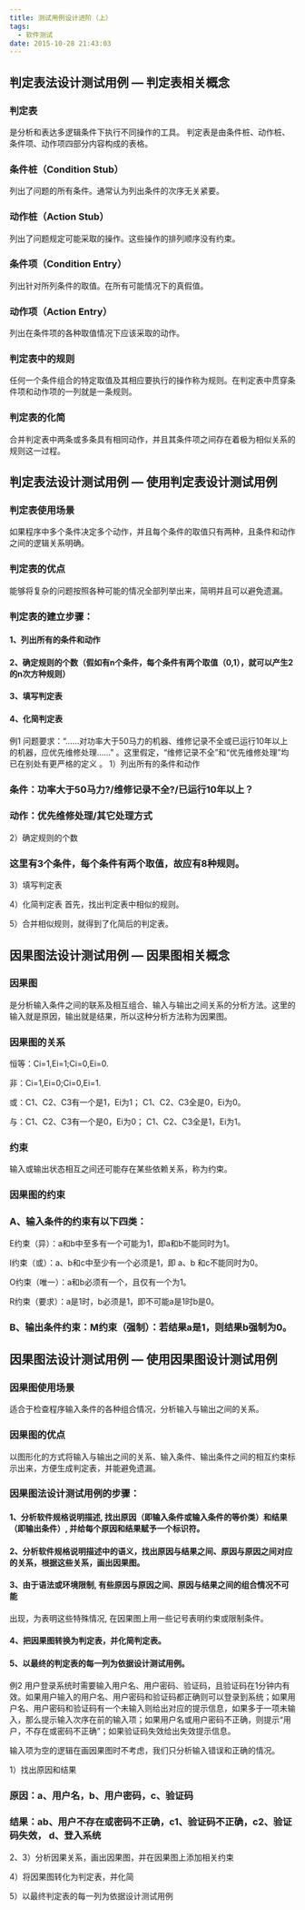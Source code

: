 ```yaml
---
title: 测试用例设计进阶（上）
tags:
  - 软件测试
date: 2015-10-28 21:43:03
---
```


## 判定表法设计测试用例 — 判定表相关概念

### 判定表

是分析和表达多逻辑条件下执行不同操作的工具。
判定表是由条件桩、动作桩、条件项、动作项四部分内容构成的表格。

### 条件桩（Condition Stub）

列出了问题的所有条件。通常认为列出条件的次序无关紧要。

### 动作桩（Action Stub）

列出了问题规定可能采取的操作。这些操作的排列顺序没有约束。
<!--more-->
### 条件项（Condition Entry）

列出针对所列条件的取值。在所有可能情况下的真假值。

### 动作项（Action Entry）

列出在条件项的各种取值情况下应该采取的动作。

### 判定表中的规则

任何一个条件组合的特定取值及其相应要执行的操作称为规则。在判定表中贯穿条件项和动作项的一列就是一条规则。

### 判定表的化简

合并判定表中两条或多条具有相同动作，并且其条件项之间存在着极为相似关系的规则这一过程。

## 判定表法设计测试用例 — 使用判定表设计测试用例

### 判定表使用场景

如果程序中多个条件决定多个动作，并且每个条件的取值只有两种，且条件和动作之间的逻辑关系明确。

### 判定表的优点

能够将复杂的问题按照各种可能的情况全部列举出来，简明并且可以避免遗漏。

### 判定表的建立步骤：

#### 1、列出所有的条件和动作

#### 2、确定规则的个数（假如有n个条件，每个条件有两个取值（0,1），就可以产生2的n次方种规则）

#### 3、填写判定表

#### 4、化简判定表

例1    问题要求：“……对功率大于50马力的机器、维修记录不全或已运行10年以上的机器，应优先维修处理……” 。这里假定，“维修记录不全”和“优先维修处理”均已在别处有更严格的定义 。
1）列出所有的条件和动作

### 条件：功率大于50马力?/维修记录不全?/已运行10年以上？

### 动作：优先维修处理/其它处理方式

2）确定规则的个数

### 这里有3个条件，每个条件有两个取值，故应有8种规则。

3）填写判定表

4）化简判定表
首先，找出判定表中相似的规则。

5）合并相似规则，就得到了化简后的判定表。

## 因果图法设计测试用例 — 因果图相关概念

### 因果图

是分析输入条件之间的联系及相互组合、输入与输出之间关系的分析方法。这里的输入就是原因，输出就是结果，所以这种分析方法称为因果图。

### 因果图的关系

恒等：Ci=1,Ei=1;Ci=0,Ei=0.

非：Ci=1,Ei=0;Ci=0,Ei=1.

或：C1、C2、C3有一个是1，Ei为1； C1、C2、C3全是0，Ei为0。

与：C1、C2、C3有一个是0，Ei为0； C1、C2、C3全是1，Ei为1。

### 约束

输入或输出状态相互之间还可能存在某些依赖关系，称为约束。

### 因果图的约束

### A、输入条件的约束有以下四类：

E约束（异）：a和b中至多有一个可能为1，即a和b不能同时为1。

I约束（或）：a、b和c中至少有一个必须是1，即 a、b 和c不能同时为0。

O约束（唯一）：a和b必须有一个，且仅有一个为1。

R约束（要求）：a是1时，b必须是1，即不可能a是1时b是0。


### B、输出条件约束：M约束（强制）：若结果a是1，则结果b强制为0。

## 因果图法设计测试用例 — 使用因果图设计测试用例

### 因果图使用场景

适合于检查程序输入条件的各种组合情况，分析输入与输出之间的关系。

### 因果图的优点

以图形化的方式将输入与输出之间的关系、输入条件、输出条件之间的相互约束标示出来，方便生成判定表，并能避免遗漏。

### 因果图法设计测试用例的步骤：

#### 1、分析软件规格说明描述, 找出原因（即输入条件或输入条件的等价类）和结果（即输出条件）, 并给每个原因和结果赋予一个标识符。

#### 2、分析软件规格说明描述中的语义，找出原因与结果之间、原因与原因之间对应的关系，根据这些关系，画出因果图。

#### 3、由于语法或环境限制, 有些原因与原因之间、原因与结果之间的组合情况不可能

出现，为表明这些特殊情况, 在因果图上用一些记号表明约束或限制条件。

#### 4、把因果图转换为判定表，并化简判定表。

#### 5、以最终的判定表的每一列为依据设计测试用例。

例2    用户登录系统时需要输入用户名、用户密码、验证码，且验证码在1分钟内有效。如果用户输入的用户名、用户密码和验证码都正确则可以登录到系统；如果用户名、用户密码和验证码有一个未输入则给出对应的提示信息，如果多于一项未输入，那么提示输入次序在前的输入项；如果用户名或用户密码不正确，则提示“用户，不存在或密码不正确”；如果验证码失效给出失效提示信息。

输入项为空的逻辑在画因果图时不考虑，我们只分析输入错误和正确的情况。

1）找出原因和结果

### 原因：a、用户名，b、用户密码，c、验证码

### 结果：ab、用户不存在或密码不正确，c1、验证码不正确，c2、验证码失效， d、登入系统

2、3）分析因果关系，画出因果图，并在因果图上添加相关约束

4）将因果图转化为判定表，并化简

5）以最终判定表的每一列为依据设计测试用例
